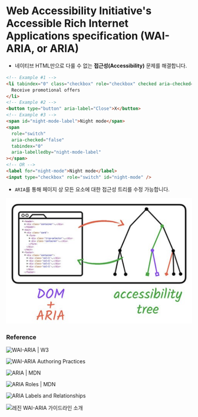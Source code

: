 # Web Accessibility Initiative's Accessible Rich Internet Applications specification (WAI-ARIA, or ARIA)

- 네이티브 HTML만으로 다룰 수 없는 **접근성(Accessibility)** 문제를 해결합니다.

```html
<!-- Example #1 -->
<li tabindex="0" class="checkbox" role="checkbox" checked aria-checked="true">
  Receive promotional offers
</li>
<!-- Example #2 -->
<button type="button" aria-label="Close">X</button>
<!-- Example #3 -->
<span id="night-mode-label">Night mode</span>
<span
  role="switch"
  aria-checked="false"
  tabindex="0"
  aria-labelledby="night-mode-label"
></span>
<!-- OR -->
<label for="night-mode">Night mode</label>
<input type="checkbox" role="switch" id="night-mode" />
```

- `ARIA`를 통해 페이지 상 모든 요소에 대한 접근성 트리를 수정 가능합니다.

![DOM+ARIA](./Web_Image/DOM+ARIA.png)

### Reference

![WAI-ARIA | W3](https://www.w3.org/TR/wai-aria/)

![WAI-ARIA Authoring Practices](https://www.w3.org/TR/wai-aria-practices-1.1/)

![ARIA | MDN](https://developer.mozilla.org/en-US/docs/Web/Accessibility/ARIA)

![ARIA Roles | MDN](https://developer.mozilla.org/en-US/docs/Web/Accessibility/ARIA/Roles)

![ARIA Labels and Relationships](https://developers.google.com/web/fundamentals/accessibility/semantics-aria/aria-labels-and-relationships)

![레진 WAI-ARIA 가이드라인 소개](https://tech.lezhin.com/2018/04/20/wai-aria)
